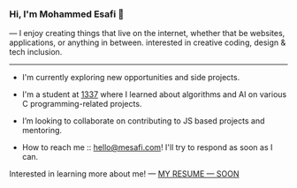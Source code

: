 ### Hi, I'm Mohammed Esafi 👋

— I enjoy creating things that live on the internet, whether that be websites, applications, or anything in between. interested in creative coding, design & tech inclusion.

---

- I'm currently exploring new opportunities and side projects.

- I'm a student at [1337](https://1337.ma/) where I learned about algorithms and AI on various C programming-related projects.

- I’m looking to collaborate on contributing to JS based projects and mentoring.

- How to reach me :: [hello@mesafi.com](mailto:hello@mesafi.com)! I'll try to respond as soon as I can.

Interested in learning more about me! — [MY RESUME — SOON]()
